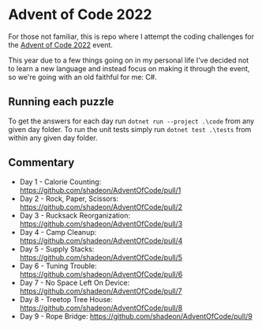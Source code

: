 # Advent of Code 2022

For those not familiar, this is repo where I attempt the coding challenges for the [Advent of Code 2022](https://adventofcode.com/2022/) event.

This year due to a few things going on in my personal life I've decided not to learn a new language and instead focus on making it through the event, so we're going with an old faithful for me: C#.

## Running each puzzle

To get the answers for each day run `dotnet run --project .\code` from any given day folder. To run the unit tests simply run `dotnet test .\tests` from within any given day folder.

## Commentary

- Day 1 - Calorie Counting: https://github.com/shadeon/AdventOfCode/pull/1
- Day 2 - Rock, Paper, Scissors: https://github.com/shadeon/AdventOfCode/pull/2
- Day 3 - Rucksack Reorganization: https://github.com/shadeon/AdventOfCode/pull/3
- Day 4 - Camp Cleanup: https://github.com/shadeon/AdventOfCode/pull/4
- Day 5 - Supply Stacks: https://github.com/shadeon/AdventOfCode/pull/5
- Day 6 - Tuning Trouble: https://github.com/shadeon/AdventOfCode/pull/6
- Day 7 - No Space Left On Device: https://github.com/shadeon/AdventOfCode/pull/7
- Day 8 - Treetop Tree House: https://github.com/shadeon/AdventOfCode/pull/8
- Day 9 - Rope Bridge: https://github.com/shadeon/AdventOfCode/pull/9
